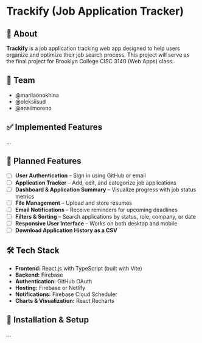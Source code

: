 # Trackify (Job Application Tracker)

## 📌 About
**Trackify** is a job application tracking web app designed to help users organize and optimize their job search process. This project will serve as the final project for Brooklyn College CISC 3140 (Web Apps) class.

## 👥 Team
- @mariiaonokhina
- @oleksiisud
- @anaiimoreno

## ✅ Implemented Features
...

## 🚀 Planned Features
- [ ] **User Authentication** – Sign in using GitHub or email
- [ ] **Application Tracker** – Add, edit, and categorize job applications  
- [ ] **Dashboard & Application Summary** – Visualize progress with job status metrics  
- [ ] **File Management** – Upload and store resumes  
- [ ] **Email Notifications** – Receive reminders for upcoming deadlines  
- [ ] **Filters & Sorting** – Search applications by status, role, company, or date  
- [ ] **Responsive User Interface** – Works on both desktop and mobile
- [ ] **Download Application History as a CSV**

## 🛠️ Tech Stack
- **Frontend:** React.js with TypeScript (built with Vite)
- **Backend:** Firebase
- **Authentication:** GitHub OAuth
- **Hosting:** Firebase or Netlify
- **Notifications:** Firebase Cloud Scheduler
- **Charts & Visualization:** React Recharts

## 🔧 Installation & Setup
... 
